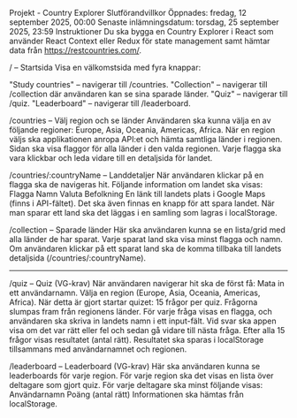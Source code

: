 Projekt - Country Explorer
Slutförandvillkor
Öppnades: fredag, 12 september 2025, 00:00
Senaste inlämningsdatum: torsdag, 25 september 2025, 23:59
Instruktioner
Du ska bygga en Country Explorer i React som använder React Context eller Redux för state management samt hämtar data från https://restcountries.com/.

/ – Startsida
Visa en välkomstsida med fyra knappar:


"Study countries" – navigerar till /countries.
"Collection" – navigerar till /collection där användaren kan se sina sparade länder.
"Quiz" – navigerar till /quiz.
"Leaderboard" – navigerar till /leaderboard.



/countries – Välj region och se länder
Användaren ska kunna välja en av följande regioner: Europe, Asia, Oceania, Americas, Africa.
När en region väljs ska applikationen anropa API:et och hämta samtliga länder i regionen.
Sidan ska visa flaggor för alla länder i den valda regionen.
Varje flagga ska vara klickbar och leda vidare till en detaljsida för landet.

/countries/:countryName – Landdetaljer
När användaren klickar på en flagga ska de navigeras hit.
Följande information om landet ska visas:
Flagga
Namn
Valuta
Befolkning
En länk till landets plats i Google Maps (finns i API-fältet).
Det ska även finnas en knapp för att spara landet.
När man sparar ett land ska det läggas i en samling som lagras i localStorage.



/collection – Sparade länder
Här ska användaren kunna se en lista/grid med alla länder de har sparat.
Varje sparat land ska visa minst flagga och namn.
Om användaren klickar på ett sparat land ska de komma tillbaka till landets detaljsida (/countries/:countryName).

<hr>

/quiz – Quiz (VG-krav)
När användaren navigerar hit ska de först få:
Mata in ett användarnamn.
Välja en region (Europe, Asia, Oceania, Americas, Africa).
När detta är gjort startar quizet:
15 frågor per quiz.
Frågorna slumpas fram från regionens länder.
För varje fråga visas en flagga, och användaren ska skriva in landets namn i ett input-fält.
Vid svar ska appen visa om det var rätt eller fel och sedan gå vidare till nästa fråga.
Efter alla 15 frågor visas resultatet (antal rätt).
Resultatet ska sparas i localStorage tillsammans med användarnamnet och regionen.

/leaderboard – Leaderboard (VG-krav)
Här ska användaren kunna se leaderboards för varje region.
För varje region ska det visas en lista över deltagare som gjort quiz.
För varje deltagare ska minst följande visas:
Användarnamn
Poäng (antal rätt)
Informationen ska hämtas från localStorage.


